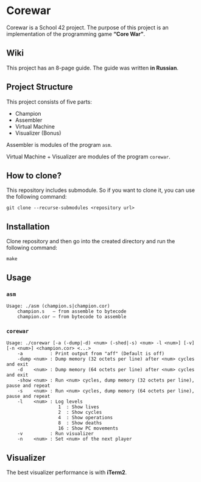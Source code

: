 # Corewar

Corewar is a School 42 project. The purpose of this project is an implementation of the programming game **“Core War”**.


## Wiki

This project has an 8-page guide. The guide was written **in Russian**.


## Project Structure

This project consists of five parts:

* Champion
* Assembler
* Virtual Machine
* Visualizer (Bonus)


Assembler is modules of the program `asm`.

Virtual Machine + Visualizer are modules of the program `corewar`.

## How to clone?

This repository includes submodule. So if you want to clone it, you can use the following command:

```
git clone --recurse-submodules <repository url>
```

## Installation

Clone repository and then go into the created directory and run the following command:

```
make
```

## Usage

### `asm`

```
Usage: ./asm (champion.s|champion.cor)
    champion.s   — from assemble to bytecode
    champion.cor — from bytecode to assemble
```

### `corewar`

```
Usage: ./corewar [-a (-dump|-d) <num> (-shed|-s) <num> -l <num>] [-v] [-n <num>] <champion.cor> <...>
    -a          : Print output from "aff" (Default is off)
    -dump <num> : Dump memory (32 octets per line) after <num> cycles and exit
    -d    <num> : Dump memory (64 octets per line) after <num> cycles and exit
    -show <num> : Run <num> cycles, dump memory (32 octets per line), pause and repeat
    -s    <num> : Run <num> cycles, dump memory (64 octets per line), pause and repeat
    -l    <num> : Log levels
                   1  : Show lives
                   2  : Show cycles
                   4  : Show operations
                   8  : Show deaths
                   16 : Show PC movements
    -v          : Run visualizer
    -n    <num> : Set <num> of the next player
```

## Visualizer

The best visualizer performance is with **iTerm2**.

